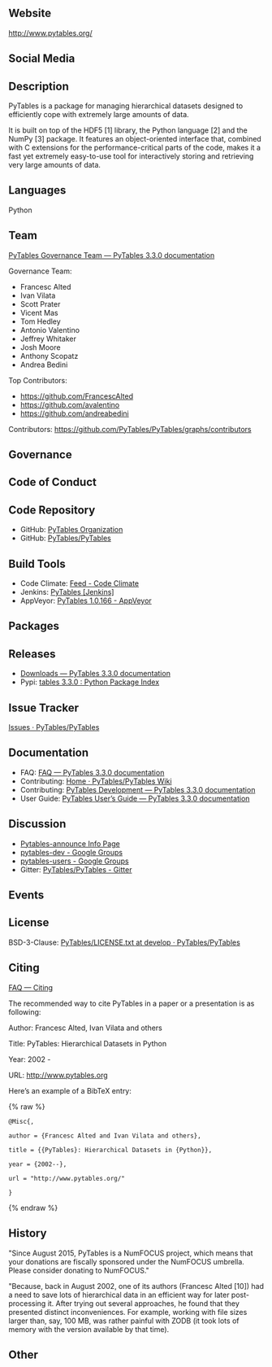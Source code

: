## Website

<http://www.pytables.org/>

## Social Media

## Description

PyTables is a package for managing hierarchical datasets designed to efficiently cope with extremely large amounts of data.

It is built on top of the HDF5 \[1\] library, the Python language \[2\] and the NumPy \[3\] package. It features an object-oriented interface that, combined with C extensions for the performance-critical parts of the code, makes it a fast yet extremely easy-to-use tool for interactively storing and retrieving very large amounts of data.


## Languages

Python


## Team

[PyTables Governance Team — PyTables 3.3.0 documentation](http://www.pytables.org/dev_team.html)

Governance Team:

- Francesc Alted
- Ivan Vilata
- Scott Prater
- Vicent Mas
- Tom Hedley
- Antonio Valentino
- Jeffrey Whitaker
- Josh Moore
- Anthony Scopatz
- Andrea Bedini


Top Contributors:

- https://github.com/FrancescAlted
- https://github.com/avalentino
- https://github.com/andreabedini

Contributors: <https://github.com/PyTables/PyTables/graphs/contributors>

## Governance


## Code of Conduct


## Code Repository

- GitHub: [PyTables Organization](https://github.com/PyTables)
- GitHub: [PyTables/PyTables](https://github.com/PyTables/PyTables)

## Build Tools

- Code Climate: [Feed - Code Climate](https://codeclimate.com/github/PyTables/PyTables)
- Jenkins: [PyTables \[Jenkins\]](https://ci.openmicroscopy.org/job/PyTables/)
- AppVeyor: [PyTables 1.0.166 - AppVeyor](https://ci.appveyor.com/project/PyTablesBot/pytables)

## Packages


## Releases

- [Downloads — PyTables 3.3.0 documentation](http://www.pytables.org/downloads.html)
- Pypi: [tables 3.3.0 : Python Package Index](https://pypi.python.org/pypi/tables)

## Issue Tracker

[Issues · PyTables/PyTables](https://github.com/PyTables/PyTables/issues)

## Documentation

- FAQ: [FAQ — PyTables 3.3.0 documentation](http://www.pytables.org/FAQ.html)
- Contributing: [Home · PyTables/PyTables Wiki](https://github.com/PyTables/PyTables/wiki)
- Contributing: [PyTables Development — PyTables 3.3.0 documentation](http://www.pytables.org/development.html)
- User Guide: [PyTables User’s Guide — PyTables 3.3.0 documentation](http://www.pytables.org/usersguide/index.html)

## Discussion

- [Pytables-announce Info Page](https://lists.sourceforge.net/lists/listinfo/pytables-announce)
- [pytables-dev - Google Groups](https://groups.google.com/forum/#!forum/pytables-dev)
- [pytables-users - Google Groups](https://groups.google.com/forum/#!forum/pytables-users)
- Gitter: [PyTables/PyTables - Gitter](https://gitter.im/PyTables/PyTables)

## Events

## License

BSD-3-Clause: [PyTables/LICENSE.txt at develop · PyTables/PyTables](https://github.com/PyTables/PyTables/blob/develop/LICENSE.txt)

## Citing

[FAQ — Citing](http://www.pytables.org/FAQ.html#how-can-i-cite-pytables)

The recommended way to cite PyTables in a paper or a presentation is as following:

Author: Francesc Alted, Ivan Vilata and others

Title: PyTables: Hierarchical Datasets in Python

Year: 2002 -

URL: http://www.pytables.org

Here’s an example of a BibTeX entry:

{% raw %}
```
@Misc{,

author = {Francesc Alted and Ivan Vilata and others},

title = {{PyTables}: Hierarchical Datasets in {Python}},

year = {2002--},

url = "http://www.pytables.org/"

}
```
{% endraw %}

## History

"Since August 2015, PyTables is a NumFOCUS project, which means that your donations are fiscally sponsored under the NumFOCUS umbrella. Please consider donating to NumFOCUS."

"Because, back in August 2002, one of its authors (Francesc Alted \[10\]) had a need to save lots of hierarchical data in an efficient way for later post-processing it. After trying out several approaches, he found that they presented distinct inconveniences. For example, working with file sizes larger than, say, 100 MB, was rather painful with ZODB (it took lots of memory with the version available by that time).

## Other
